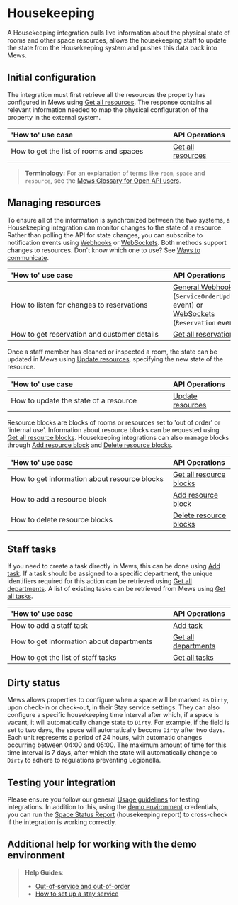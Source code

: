 # Housekeeping

A Housekeeping integration pulls live information about the physical state of rooms and other space resources, allows the housekeeping staff to update the state from the Housekeeping system and pushes this data back into Mews.

## Initial configuration

The integration must first retrieve all the resources the property has configured in Mews using [Get all resources](../operations/resources.md#get-all-resources). The response contains all relevant information needed to map the physical configuration of the property in the external system. 

| <div style="width:350px">'How to' use case</div> | API Operations |
| :-- | :-- |
| How to get the list of rooms and spaces | [Get all resources](../operations/resources.md#get-all-resources) |

> **Terminology:** For an explanation of terms like `room`, `space` and `resource`, see the [Mews Glossary for Open API users](https://help.mews.com/s/article/Mews-Glossary-for-Open-API-users?language=en_US).

## Managing resources 

To ensure all of the information is synchronized between the two systems, a Housekeeping integration can monitor changes to the state of a resource. Rather than polling the API for state changes, you can subscribe to notification events using [Webhooks](../webhooks/README.md) or [WebSockets](../websockets/README.md). Both methods support changes to resources. Don't know which one to use? See [Ways to communicate](../guidelines/communicate.md).

| <div style="width:350px">'How to' use case</div> | API Operations |
| :-- | :-- |
| How to listen for changes to reservations | [General Webhooks](../webhooks/wh-general.md) \(`ServiceOrderUpdated` event\) or [WebSockets](../websockets/README.md) \(`Reservation` event\) |
| How to get reservation and customer details | [Get all reservations](../operations/reservations.md#get-all-reservations-ver-2023-06-06) |

Once a staff member has cleaned or inspected a room, the state can be updated in Mews using [Update resources](../operations/resources.md#update-resources), specifying the new state of the resource. 

| <div style="width:350px">'How to' use case</div> | API Operations |
| :-- | :-- |
| How to update the state of a resource | [Update resources](../operations/resources.md#update-resources) |

Resource blocks are blocks of rooms or resources set to 'out of order' or 'internal use'.
Information about resource blocks can be requested using [Get all resource blocks](../operations/resourceblocks.md#get-all-resource-blocks). Housekeeping integrations can also manage blocks through [Add resource block](../operations/resourceblocks.md#add-resource-block) and [Delete resource blocks](../operations/resourceblocks.md#delete-resource-blocks).

| <div style="width:350px">'How to' use case</div> | API Operations |
| :-- | :-- |
| How to get information about resource blocks | [Get all resource blocks](../operations/resourceblocks.md#get-all-resource-blocks) |
| How to add a resource block | [Add resource block](../operations/resourceblocks.md#add-resource-block) |
| How to delete resource blocks | [Delete resource blocks](../operations/resourceblocks.md#delete-resource-blocks) |

## Staff tasks

If you need to create a task directly in Mews, this can be done using [Add task](../operations/tasks.md#add-task). If a task should be assigned to a specific department, the unique identifiers required for this action can be retrieved using [Get all departments](../operations/departments.md#get-all-departments). A list of existing tasks can be retrieved from Mews using [Get all tasks](../operations/tasks.md#get-all-tasks).

| <div style="width:350px">'How to' use case</div> | API Operations |
| :-- | :-- |
| How to add a staff task | [Add task](../operations/tasks.md#add-task) |
| How to get information about departments | [Get all departments](../operations/departments.md#get-all-departments) |
| How to get the list of staff tasks | [Get all tasks](../operations/tasks.md#get-all-tasks) |

## Dirty status

Mews allows properties to configure when a space will be marked as `Dirty`, upon check-in or check-out, in their Stay service settings. They can also configure a specific housekeeping time interval after which, if a space is vacant, it will automatically change state to `Dirty`. For example, if the field is set to two days, the space will automatically become `Dirty` after two days. Each unit represents a period of 24 hours, with automatic changes occurring between 04:00 and 05:00. The maximum amount of time for this time interval is 7 days, after which the state will automatically change to `Dirty` to adhere to regulations preventing Legionella.

## Testing your integration

Please ensure you follow our general [Usage guidelines](../guidelines/README.md) for testing integrations. In addition to this, using the [demo environment](../guidelines/environments.md) credentials, you can run the [Space Status Report](https://help.mews.com/s/article/space-status-report?language=en_US) \(housekeeping report\) to cross-check if the integration is working correctly.

## Additional help for working with the demo environment

> **Help Guides**:
> * [Out-of-service and out-of-order](https://help.mews.com/s/article/what-are-house-use-out-of-service-and-out-of-order-features?language=en_US)
> * [How to set up a stay service](https://help.mews.com/s/article/set-up-a-bookable-service?language=en_US)
